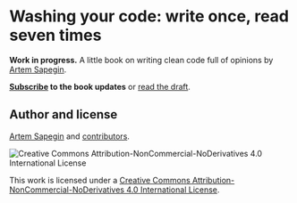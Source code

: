 # Washing your code: write once, read seven times

**Work in progress.** A little book on writing clean code full of opinions by [Artem Sapegin](https://sapegin.me/).

**[Subscribe](https://leanpub.com/washingcode) to the book updates** or [read the draft](https://github.com/sapegin/washingcode/blob/master/manuscript/book.md).

## Author and license

[Artem Sapegin](http://sapegin.me) and [contributors](https://github.com/sapegin/washingcode/graphs/contributors).

![[Creative Commons Attribution-NonCommercial-NoDerivatives 4.0 International License](https://leanpub.com/cc_images/cc-by-nc-nd.png)](https://creativecommons.org/licenses/by-nc-nd/4.0/)

This work is licensed under a [Creative Commons Attribution-NonCommercial-NoDerivatives 4.0 International License](https://creativecommons.org/licenses/by-nc-nd/4.0/).
